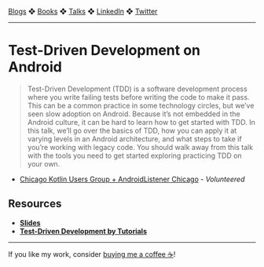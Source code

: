 [Blogs](../blogs.md) ❖ [Books](../books.md) ❖ [Talks](../talks.md) ❖ [LinkedIn](https://www.linkedin.com/in/victoriagonda/) ❖ [Twitter](https://twitter.com/TTGonda)

---

# Test-Driven Development on Android

> Test-Driven Development (TDD) is a software development process where you write failing tests before writing the code to make it pass. This can be a common practice in some technology circles, but we’ve seen slow adoption on Android. Because it’s not embedded in the Android culture, it can be hard to learn how to get started with TDD. In this talk, we’ll go over the basics of TDD, how you can apply it at varying levels in an Android architecture, and what steps to take if you’re working with legacy code. You should walk away from this talk with the tools you need to get started exploring practicing TDD on your own.

- [Chicago Kotlin Users Group + AndroidListener Chicago](https://www.meetup.com/Chicago-Kotlin/events/264759155/) - _Volunteered_

## Resources

- **[Slides](https://speakerdeck.com/vgonda/android-test-driven-development)**
- **[Test-Driven Development by Tutorials](https://store.raywenderlich.com/products/android-test-driven-development-by-tutorials)**

---

If you like my work, consider [buying me a coffee ☕](https://www.buymeacoffee.com/96JjLEW)!
